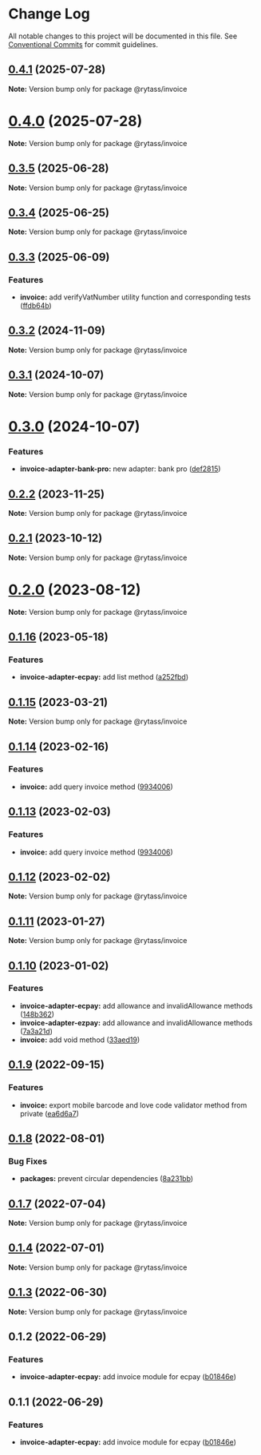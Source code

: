 # Change Log

All notable changes to this project will be documented in this file.
See [Conventional Commits](https://conventionalcommits.org) for commit guidelines.

## [0.4.1](https://github.com/Rytass/Utils/compare/@rytass/invoice@0.4.0...@rytass/invoice@0.4.1) (2025-07-28)

**Note:** Version bump only for package @rytass/invoice

# [0.4.0](https://github.com/Rytass/Utils/compare/@rytass/invoice@0.3.5...@rytass/invoice@0.4.0) (2025-07-28)

**Note:** Version bump only for package @rytass/invoice

## [0.3.5](https://github.com/Rytass/Utils/compare/@rytass/invoice@0.3.4...@rytass/invoice@0.3.5) (2025-06-28)

**Note:** Version bump only for package @rytass/invoice

## [0.3.4](https://github.com/Rytass/Utils/compare/@rytass/invoice@0.3.3...@rytass/invoice@0.3.4) (2025-06-25)

**Note:** Version bump only for package @rytass/invoice

## [0.3.3](https://github.com/Rytass/Utils/compare/@rytass/invoice@0.3.2...@rytass/invoice@0.3.3) (2025-06-09)

### Features

- **invoice:** add verifyVatNumber utility function and corresponding tests ([ffdb64b](https://github.com/Rytass/Utils/commit/ffdb64bb2b9728e893fdeb886f61a516dbb7ef2d))

## [0.3.2](https://github.com/Rytass/Utils/compare/@rytass/invoice@0.3.1...@rytass/invoice@0.3.2) (2024-11-09)

**Note:** Version bump only for package @rytass/invoice

## [0.3.1](https://github.com/Rytass/Utils/compare/@rytass/invoice@0.3.0...@rytass/invoice@0.3.1) (2024-10-07)

**Note:** Version bump only for package @rytass/invoice

# [0.3.0](https://github.com/Rytass/Utils/compare/@rytass/invoice@0.2.2...@rytass/invoice@0.3.0) (2024-10-07)

### Features

- **invoice-adapter-bank-pro:** new adapter: bank pro ([def2815](https://github.com/Rytass/Utils/commit/def281507eaa30fef550467b3fad6632e152ce17))

## [0.2.2](https://github.com/Rytass/Utils/compare/@rytass/invoice@0.2.1...@rytass/invoice@0.2.2) (2023-11-25)

**Note:** Version bump only for package @rytass/invoice

## [0.2.1](https://github.com/Rytass/Utils/compare/@rytass/invoice@0.2.0...@rytass/invoice@0.2.1) (2023-10-12)

**Note:** Version bump only for package @rytass/invoice

# [0.2.0](https://github.com/Rytass/Utils/compare/@rytass/invoice@0.1.16...@rytass/invoice@0.2.0) (2023-08-12)

**Note:** Version bump only for package @rytass/invoice

## [0.1.16](https://github.com/Rytass/Utils/compare/@rytass/invoice@0.1.15...@rytass/invoice@0.1.16) (2023-05-18)

### Features

- **invoice-adapter-ecpay:** add list method ([a252fbd](https://github.com/Rytass/Utils/commit/a252fbdc120443cee730c06e22c29023bb1d3a0e))

## [0.1.15](https://github.com/Rytass/Utils/compare/@rytass/invoice@0.1.14...@rytass/invoice@0.1.15) (2023-03-21)

**Note:** Version bump only for package @rytass/invoice

## [0.1.14](https://github.com/Rytass/Utils/compare/@rytass/invoice@0.1.12...@rytass/invoice@0.1.14) (2023-02-16)

### Features

- **invoice:** add query invoice method ([9934006](https://github.com/Rytass/Utils/commit/9934006c0e8b5c35b216f652e990e3a79b1ef118))

## [0.1.13](https://github.com/Rytass/Utils/compare/@rytass/invoice@0.1.12...@rytass/invoice@0.1.13) (2023-02-03)

### Features

- **invoice:** add query invoice method ([9934006](https://github.com/Rytass/Utils/commit/9934006c0e8b5c35b216f652e990e3a79b1ef118))

## [0.1.12](https://github.com/Rytass/Utils/compare/@rytass/invoice@0.1.11...@rytass/invoice@0.1.12) (2023-02-02)

**Note:** Version bump only for package @rytass/invoice

## [0.1.11](https://github.com/Rytass/Utils/compare/@rytass/invoice@0.1.10...@rytass/invoice@0.1.11) (2023-01-27)

**Note:** Version bump only for package @rytass/invoice

## [0.1.10](https://github.com/Rytass/Utils/compare/@rytass/invoice@0.1.9...@rytass/invoice@0.1.10) (2023-01-02)

### Features

- **invoice-adapter-ecpay:** add allowance and invalidAllowance methods ([148b362](https://github.com/Rytass/Utils/commit/148b36207d068544cfc0a81b73cd9287b032b09b))
- **invoice-adapter-ezpay:** add allowance and invalidAllowance methods ([7a3a21d](https://github.com/Rytass/Utils/commit/7a3a21d66423a26fa5a2940cc7228c33010a4de0))
- **invoice:** add void method ([33aed19](https://github.com/Rytass/Utils/commit/33aed195eedb5bb96f60b1da197abe43991e0e97))

## [0.1.9](https://github.com/Rytass/Utils/compare/@rytass/invoice@0.1.8...@rytass/invoice@0.1.9) (2022-09-15)

### Features

- **invoice:** export mobile barcode and love code validator method from private ([ea6d6a7](https://github.com/Rytass/Utils/commit/ea6d6a761d30305efb3390099df78f5870988aa2))

## [0.1.8](https://github.com/Rytass/Utils/compare/@rytass/invoice@0.1.7...@rytass/invoice@0.1.8) (2022-08-01)

### Bug Fixes

- **packages:** prevent circular dependencies ([8a231bb](https://github.com/Rytass/Utils/commit/8a231bbca6460f6a39b2d02dac043448db4fbde4))

## [0.1.7](https://github.com/Rytass/Utils/compare/@rytass/invoice@0.1.6...@rytass/invoice@0.1.7) (2022-07-04)

**Note:** Version bump only for package @rytass/invoice

## [0.1.4](https://github.com/Rytass/Utils/compare/@rytass/invoice@0.1.3...@rytass/invoice@0.1.4) (2022-07-01)

**Note:** Version bump only for package @rytass/invoice

## [0.1.3](https://github.com/Rytass/Utils/compare/@rytass/invoice@0.1.2...@rytass/invoice@0.1.3) (2022-06-30)

**Note:** Version bump only for package @rytass/invoice

## 0.1.2 (2022-06-29)

### Features

- **invoice-adapter-ecpay:** add invoice module for ecpay ([b01846e](https://github.com/Rytass/Utils/commit/b01846e8ced4fbd95fc14163b1f817b5f183a3e8))

## 0.1.1 (2022-06-29)

### Features

- **invoice-adapter-ecpay:** add invoice module for ecpay ([b01846e](https://github.com/Rytass/Utils/commit/b01846e8ced4fbd95fc14163b1f817b5f183a3e8))
